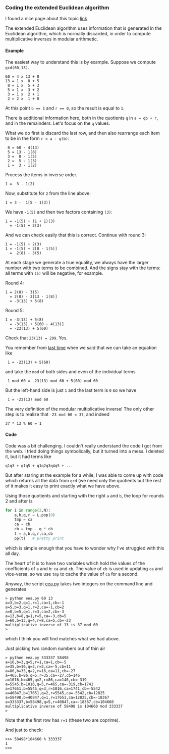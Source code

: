 ### Coding the extended Euclidean algorithm

I found a nice page about this topic 
[link](http://www-math.ucdenver.edu/~wcherowi/courses/m5410/exeucalg.html)

The extended Euclidean algorithm uses information that is generated in the Euclidean algorithm, which is normally discarded, in order to compute multiplicative inverses in modular arithmetic.

#### Example

The easiest way to understand this is by example.  Suppose we compute `gcd(60,13)`.

```
60 = 4 x 13 + 8
13 = 1 x  8 + 5
 8 = 1 x  5 + 3
 5 = 1 x  3 + 2
 3 = 1 x  2 + 1
 2 = 2 x  1 + 0
```

At this point `b == 1` and `r == 0`, so the result is equal to `1`.

There is additional information here, both in the quotients `q` in `a = qb + r`, and in the remainders.  Let's focus on the `q` values.

What we do first is discard the last row, and then also rearrange each item to be in the form `r = a - q(b)`:

```
 8 = 60 - 4(13)
 5 = 13 - 1(8)
 3 =  8 - 1(5)
 2 =  5 - 1(3)
 1 =  3 - 1(2)
```

Process the items in inverse order.

    1 =  3 - 1(2)

Now, substitute for `2` from the line above:

    1 = 3 -  1[5 - 1(3)]

We have `-1(5)` and then two factors containing `(3)`:

    1 = -1(5) + (1 + 1)(3)
      = -1(5) + 2(3)

And we can check easily that this is correct.  Continue with round 3:

    1 = -1(5) + 2(3)
    1 = -1(5) + 2[8 - 1(5)]
      =  2(8) - 3(5)
 
At each stage we generate a true equality, we always have the larger number with two terms to be combined.  And the signs stay with the terms:  all terms with `(5)` will be negative, for example.

Round 4:

    1 = 2(8) - 3(5)
      = 2(8) - 3[13 - 1(8)]
      = -3(13) + 5(8)

Round 5:

    1 = -3(13) + 5(8)
      = -3(13) + 5[60 - 4(13)]
      = -23(13) + 5(60)

Check that `23(13) = 299`.  Yes.

You remember from [last time](ee1.md) when we said that we can take an equation like

     1 = -23(13) + 5(60)

and take the `mod` of both sides and even of the individual terms

     1 mod 60 = -23(13) mod 60 + 5(60) mod 60

But the left-hand side is just `1` and the last term is `0` so we have

     1 = -23(13) mod 60

The very definition of the modular multiplicative inverse!  The only other step is to realize that `-23 mod 60 = 37`, and indeed

    37 * 13 % 60 = 1
    
#### Code

Code was a bit challenging.  I couldn't really understand the code I got from the web.  I tried doing things symbolically, but it turned into a mess.  I deleted it, but it had terms like

    q1q3 + q1q5 + q1q2q3q4q5 + ...
    
But after staring at the example for a while, I was able to come up with code which returns all the data from `gcd` (we need only the quotients but the rest of it makes it easy to print exactly what we have above.

Using those quotients and starting with the right `a` and `b`, the loop for rounds 2 and after is

``` python
for i in range(2,N):
    a,b,q,r = L.pop(0)
    tmp = ca
    ca = cb
    cb = tmp - q * cb
    t = a,b,q,r,ca,cb
    pp(t)   # pretty print
```

which is simple enough that you have to wonder why I've struggled with this all day.

The heart of it is to have two variables which hold the values of the coefficients of `a` and `b`:  `ca` and `cb`.  The value of `cb` is used in updating `ca` and vice-versa, so we use `tmp` to cache the value of `ca` for a second.

Anyway, the script [eea.py](scripts/eea.py) takes two integers on the command line and generates 

```
> python eea.py 60 13
a=3,b=2,q=1,r=1,ca=1,cb=-1
a=5,b=3,q=1,r=2,ca=-1,cb=2
a=8,b=5,q=1,r=3,ca=2,cb=-3
a=13,b=8,q=1,r=5,ca=-3,cb=5
a=60,b=13,q=4,r=8,ca=5,cb=-23
multiplicative inverse of 13 is 37 mod 60
>
```

which I think you will find matches what we had above.

Just picking two random numbers out of thin air

```
> python eea.py 333337 58498
a=16,b=3,q=5,r=1,ca=1,cb=-5
a=35,b=16,q=2,r=3,ca=-5,cb=11
a=86,b=35,q=2,r=16,ca=11,cb=-27
a=465,b=86,q=5,r=35,ca=-27,cb=146
a=1016,b=465,q=2,r=86,ca=146,cb=-319
a=5545,b=1016,q=5,r=465,ca=-319,cb=1741
a=17651,b=5545,q=3,r=1016,ca=1741,cb=-5542
a=40847,b=17651,q=2,r=5545,ca=-5542,cb=12825
a=58498,b=40847,q=1,r=17651,ca=12825,cb=-18367
a=333337,b=58498,q=5,r=40847,ca=-18367,cb=104660
multiplicative inverse of 58498 is 104660 mod 333337
>
```
Note that the first row has `r=1` (these two are coprime).

And just to check:

```
>>> 58498*104660 % 333337
1
>>>
```

